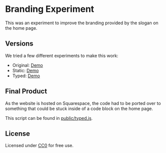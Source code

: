 # Branding Experiment

This was an experiment to improve the branding provided by the slogan on the home page.

## Versions

We tried a few different experiments to make this work:

 - Original: [Demo](https://pladoinc.github.io/branding-experiment/index.html)
 - Static: [Demo](https://pladoinc.github.io/branding-experiment/static.html)
 - Typed: [Demo](https://pladoinc.github.io/branding-experiment/typed.html)

## Final Product

As the website is hosted on Squarespace, the code had to be ported over to something that
could be stuck inside of a code block on the home page.

This script can be found in [public/typed.js](public/typed.js).

## License

Licensed under [CC0](https://creativecommons.org/publicdomain/zero/1.0/) for free use.
